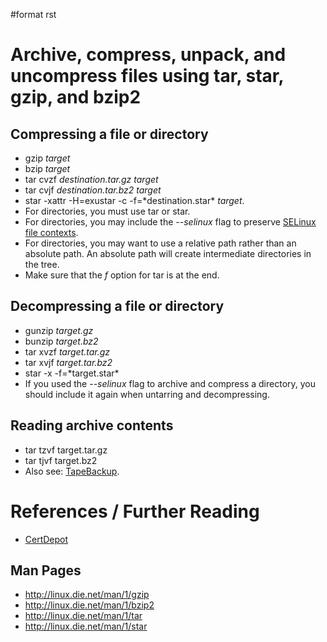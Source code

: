 \#format rst

Archive, compress, unpack, and uncompress files using tar, star, gzip, and bzip2
================================================================================

Compressing a file or directory
-------------------------------

-   gzip *target*
-   bzip *target*
-   tar cvzf *destination.tar.gz* *target*
-   tar cvjf *destination.tar.bz2* *target*
-   star -xattr -H=exustar -c -f=\*destination.star\* *target*.
-   For directories, you must use tar or star.
-   For directories, you may include the *--selinux* flag to preserve [SELinux file contexts](../RHCSA_SELinuxFileandProcessContext).
-   For directories, you may want to use a relative path rather than an absolute path. An absolute path will create intermediate directories in the tree.
-   Make sure that the *f* option for tar is at the end.

Decompressing a file or directory
---------------------------------

-   gunzip *target.gz*
-   bunzip *target.bz2*
-   tar xvzf *target.tar.gz*
-   tar xvjf *target.tar.bz2*
-   star -x -f=\*target.star\*
-   If you used the *--selinux* flag to archive and compress a directory, you should include it again when untarring and decompressing.

Reading archive contents
------------------------

-   tar tzvf target.tar.gz
-   tar tjvf target.bz2
-   Also see: [TapeBackup](../TapeBackup).

References / Further Reading
============================

-   [CertDepot](http://www.certdepot.net/sys-archive-compress-unpack-and-uncompress-files/)

Man Pages
---------

-   <http://linux.die.net/man/1/gzip>
-   <http://linux.die.net/man/1/bzip2>
-   <http://linux.die.net/man/1/tar>
-   <http://linux.die.net/man/1/star>

